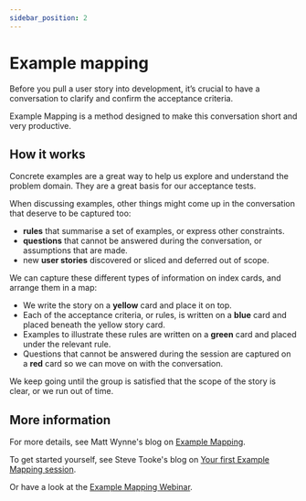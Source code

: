 ```yaml
---
sidebar_position: 2
---
```


# Example mapping

Before you pull a user story into development, it’s crucial to have a conversation to clarify and confirm the acceptance criteria.

Example Mapping is a method designed to make this conversation short and very productive.

## How it works

Concrete examples are a great way to help us explore and understand the problem domain. They are a great basis for our acceptance tests.

When discussing examples, other things might come up in the conversation that deserve to be captured too:

- **rules** that summarise a set of examples, or express other constraints.
- **questions** that cannot be answered during the conversation, or assumptions that are made.
- new **user stories** discovered or sliced and deferred out of scope.

We can capture these different types of information on index cards, and arrange them in a map:

- We write the story on a **yellow** card and place it on top.
- Each of the acceptance criteria, or rules, is written on a **blue** card and placed beneath the yellow story card.
- Examples to illustrate these rules are written on a **green** card and placed under the relevant rule.
- Questions that cannot be answered during the session are captured on a **red** card so we can move on with the conversation.

We keep going until the group is satisfied that the scope of the story is clear, or we run out of time.

## More information

For more details, see Matt Wynne's blog on [Example Mapping](https://cucumber.io/blog/2015/12/08/example-mapping-introduction).

To get started yourself, see Steve Tooke's blog on [Your first Example Mapping session](https://cucumber.io/blog/2018/05/23/your-first-example-mapping-session).

Or have a look at the [Example Mapping Webinar](https://cucumber.io/blog/2018/02/27/example-mapping-webinar).
